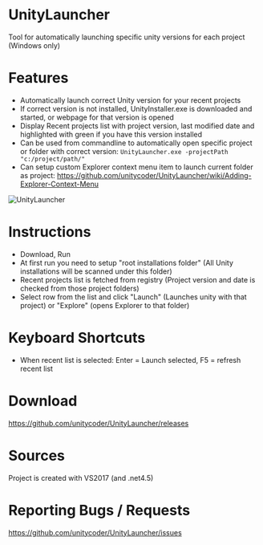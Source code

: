 # UnityLauncher

Tool for automatically launching specific unity versions for each project (Windows only)

# Features
- Automatically launch correct Unity version for your recent projects
- If correct version is not installed, UnityInstaller.exe is downloaded and started, or webpage for that version is opened
- Display Recent projects list with project version, last modified date and highlighted with green if you have this version installed
- Can be used from commandline to automatically open specific project or folder with correct version: 
`UnityLauncher.exe -projectPath "c:/project/path/"`
- Can setup custom Explorer context menu item to launch current folder as project: https://github.com/unitycoder/UnityLauncher/wiki/Adding-Explorer-Context-Menu

![UnityLauncher](https://user-images.githubusercontent.com/5438317/29217186-8b059f5c-7ee3-11e7-9cd4-0280e4b78dc4.jpg "UnityLauncher")

# Instructions
- Download, Run
- At first run you need to setup "root installations folder" (All Unity installations will be scanned under this folder)
- Recent projects list is fetched from registry (Project version and date is checked from those project folders)
- Select row from the list and click "Launch" (Launches unity with that project) or "Explore" (opens Explorer to that folder)

# Keyboard Shortcuts
- When recent list is selected: Enter = Launch selected, F5 = refresh recent list

# Download
https://github.com/unitycoder/UnityLauncher/releases

# Sources
Project is created with VS2017 (and .net4.5)

# Reporting Bugs / Requests
https://github.com/unitycoder/UnityLauncher/issues
